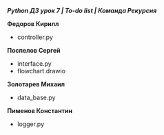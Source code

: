 ***Python ДЗ урок 7 | To-do list | Команда Рекурсия***

**Федоров Кирилл**
- controller.py

**Поспелов Сергей** 
- interface.py 
- flowchart.drawio

**Золотарев Михаил**
- data_base.py

**Пименов Константин** 
- logger.py
